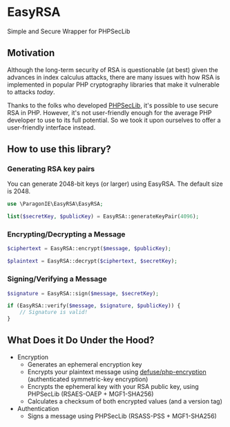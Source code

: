 # EasyRSA

Simple and Secure Wrapper for PHPSecLib

## Motivation

Although the long-term security of RSA is questionable (at best) given the
advances in index calculus attacks, there are many issues with how RSA is
implemented in popular PHP cryptography libraries that make it vulnerable to
attacks *today*.

Thanks to the folks who developed [PHPSecLib](https://github.com/phpseclib/phpseclib),
it's possible to use secure RSA in PHP. However, it's not user-friendly enough
for the average PHP developer to use to its full potential. So we took it upon
ourselves to offer a user-friendly interface instead.

## How to use this library?

### Generating RSA key pairs

You can generate 2048-bit keys (or larger) using EasyRSA. The default size is 2048.

```php
use \ParagonIE\EasyRSA\EasyRSA;

list($secretKey, $publicKey) = EasyRSA::generateKeyPair(4096);
```

### Encrypting/Decrypting a Message

```php
$ciphertext = EasyRSA::encrypt($message, $publicKey);

$plaintext = EasyRSA::decrypt($ciphertext, $secretKey);
```

### Signing/Verifying a Message

```php
$signature = EasyRSA::sign($message, $secretKey);

if (EasyRSA::verify($message, $signature, $publicKey)) {
    // Signature is valid!
}
```

## What Does it Do Under the Hood?

* Encryption
    * Generates an ephemeral encryption key
    * Encrypts your plaintext message using [defuse/php-encryption](https://github.com/defuse/php-encryption)
      (authenticated symmetric-key encryption)
    * Encrypts the ephemeral key with your RSA public key, using PHPSecLib
      (RSAES-OAEP + MGF1-SHA256)
    * Calculates a checksum of both encrypted values (and a version tag)
* Authentication
    * Signs a message using PHPSecLib (RSASS-PSS + MGF1-SHA256)
